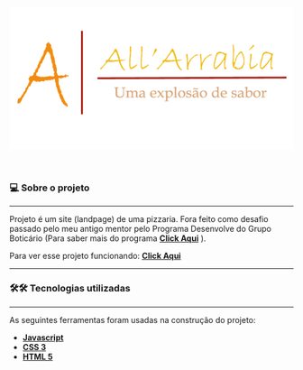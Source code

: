 <p align="center">
   <img src="./img/Logo1.png" alt="Pizzaria Al'Arrabiata"/>
</p>

</br>

### 💻 Sobre o projeto

---

Projeto é um site (landpage) de uma pizzaria. Fora feito como desafio passado pelo meu antigo mentor pelo Programa Desenvolve do Grupo Boticário (Para saber mais do programa **[Click Aqui](https://desenvolve.grupoboticario.com.br/)** ).

Para ver esse projeto funcionando: **[Click Aqui](https://fagnerzulin.github.io/projeto-pizzaria/)**

---

### 🛠🛠 Tecnologias utilizadas

---

As seguintes ferramentas foram usadas na construção do projeto:

- **[Javascript](https://developer.mozilla.org/pt-BR/docs/Web/JavaScript)**
- **[CSS 3](https://developer.mozilla.org/pt-BR/docs/Web/CSS)**
- **[HTML 5](https://developer.mozilla.org/pt-BR/docs/Web/Guide/HTML/HTML5)**
